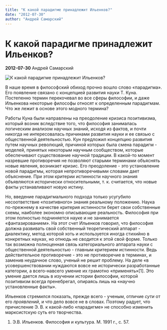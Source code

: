 ```yaml
---
title: "К какой парадигме принадлежит Ильенков?"
date: "2012-07-30"
author: "Андрей Самарский"
---
```


# К какой парадигме принадлежит Ильенков?

**2012-07-30** Андрей Самарский

![К какой парадигме принадлежит Ильенков?](http://im3-tub-ua.yandex.net/i?id=478382767-06-72)

В наше время в философский обиход прочно вошло слово «парадигма». Его появление связано с концепцией развития науки Т. Куна. Постепенно термин перекочевал во все сферы философии, и даже Ильенкова некоторые философы относят к определенным парадигмам. Что же лежит в основе этого модного термина?

Работы Куна были направлены на преодоление кризиса позитивизма, который возник вследствие того, что философия занималась логическим анализом научных знаний, исходя из фактов, и почти никогда не интересовалась причинами развития науки и ее связью с общественной деятельностью. Кун предложил концепцию развития путем научных революций, причиной которых была смена парадигм - моделей, принятых некоторым научным сообществом, которые обеспечивают существование научной традиции. В какой-то момент назревшие противоречия не позволяют старыми терминами объяснять новые явления, возникает кризис. Его преодоление - это установление новой парадигмы, которая непротиворечивыми словами дает объяснение. При этом критерии истинности научного знания объявляются исторически относительными, т. к. считается, что новые факты устанавливают новую истину.

Но, введение парадигмального подхода только усугубило несоответствие «позитивного» знания реальному положению. Наука по-прежнему в качестве критерия истинности берет свои собственные схемы, наиболее экономно описывающие реальность. Философия при этом полностью подчиняется науке и не занимается «фантазированием». На этот счет Ильенков говорил, что философия должна развивать свой собственный теоретический аппарат - диалектику, метод которой хоть и используется иногда стихийно в конкретных науках, но отнюдь не сводится к этой свой форме. Только так возможна полноценная связь категориального аппарата науки с общественной деятельностью - главным критерием истинности. Ведь действительное противоречие - это не противоречие в терминах, и заменив неудачное слово, ученый не решит проблему. На деле «в усовершенствовании нуждаются вовсе не исторически разработанные категории, а всего-навсего умение их грамотно «применять»[1]. Это умение дается лишь в изучении истории философии, которой позитивизм всегда пренебрегал, опираясь лишь на «научно установленные факты».

Ильенков стремился показать, прежде всего - ученым, отличие *сути* от его *проявлений*, и что дело вовсе не в словах. Поэтому радует, что причисление Э. В. к какой-либо «парадигме» не способно изменить марксистскую суть его творчества.

1. Э.В. Ильенков. Философия и культура. М. 1991 г., с. 57.
